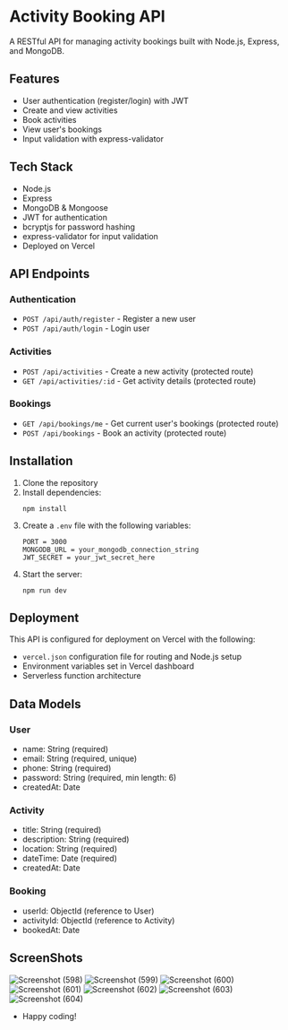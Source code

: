 # Activity Booking API

A RESTful API for managing activity bookings built with Node.js, Express, and MongoDB.

## Features

- User authentication (register/login) with JWT
- Create and view activities
- Book activities
- View user's bookings
- Input validation with express-validator

## Tech Stack

- Node.js
- Express
- MongoDB & Mongoose
- JWT for authentication
- bcryptjs for password hashing
- express-validator for input validation
- Deployed on Vercel

## API Endpoints

### Authentication

- `POST /api/auth/register` - Register a new user
- `POST /api/auth/login` - Login user

### Activities

- `POST /api/activities` - Create a new activity (protected route)
- `GET /api/activities/:id` - Get activity details (protected route)

### Bookings

- `GET /api/bookings/me` - Get current user's bookings (protected route)
- `POST /api/bookings` - Book an activity (protected route)

## Installation

1. Clone the repository
2. Install dependencies:
    ```
    npm install
    ```
3. Create a `.env` file with the following variables:
    ```
    PORT = 3000
    MONGODB_URL = your_mongodb_connection_string
    JWT_SECRET = your_jwt_secret_here
    ```
4. Start the server:
    ```
    npm run dev
    ```

## Deployment

This API is configured for deployment on Vercel with the following:

- `vercel.json` configuration file for routing and Node.js setup
- Environment variables set in Vercel dashboard
- Serverless function architecture

## Data Models

### User
- name: String (required)
- email: String (required, unique)
- phone: String (required)
- password: String (required, min length: 6)
- createdAt: Date

### Activity
- title: String (required)
- description: String (required)
- location: String (required)
- dateTime: Date (required)
- createdAt: Date

### Booking
- userId: ObjectId (reference to User)
- activityId: ObjectId (reference to Activity)
- bookedAt: Date


## ScreenShots
![Screenshot (598)](https://github.com/user-attachments/assets/087dfe82-7728-40b9-8a33-d85c7c4b7c5f)
![Screenshot (599)](https://github.com/user-attachments/assets/61833bb3-ff78-4745-851c-e96c07240aef)
![Screenshot (600)](https://github.com/user-attachments/assets/ced1038d-fdfe-4778-9338-b999ac581324)
![Screenshot (601)](https://github.com/user-attachments/assets/6e32b754-97bd-443f-96c2-e2368f6c45a1)
![Screenshot (602)](https://github.com/user-attachments/assets/4019f103-34d6-4ff2-8c3a-2242c4bd2cad)
![Screenshot (603)](https://github.com/user-attachments/assets/9a9a0176-c846-4bc0-9cc4-b4b03782233e)
![Screenshot (604)](https://github.com/user-attachments/assets/9bf84045-4d76-49d3-a7ab-6c21423c488c)

* Happy coding! 
